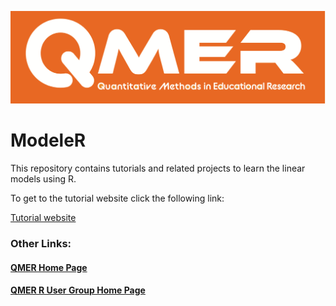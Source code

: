 ![](figures/qmerLogo.png)

# ModeleR

This repository contains tutorials and related projects to learn the linear models using R.


To get to the tutorial website click the following link:

[Tutorial website](https://auqmer.github.io/ModeleR/)

### Other Links:

#### [QMER Home Page](https://aub.ie/qmer)

#### [QMER R User Group Home Page](https://auqmer.github.io/qmer_rug/)

